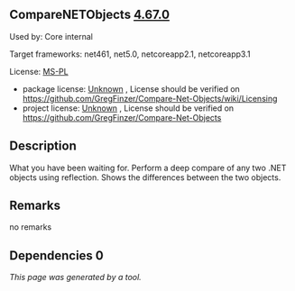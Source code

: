 CompareNETObjects [4.67.0](https://www.nuget.org/packages/CompareNETObjects/4.67.0)
--------------------

Used by: Core internal

Target frameworks: net461, net5.0, netcoreapp2.1, netcoreapp3.1

License: [MS-PL](../../../../licenses/ms-pl) 

- package license: [Unknown](https://github.com/GregFinzer/Compare-Net-Objects/wiki/Licensing) , License should be verified on https://github.com/GregFinzer/Compare-Net-Objects/wiki/Licensing
- project license: [Unknown](https://github.com/GregFinzer/Compare-Net-Objects) , License should be verified on https://github.com/GregFinzer/Compare-Net-Objects

Description
-----------
What you have been waiting for. Perform a deep compare of any two .NET objects using reflection. Shows the differences between the two objects.

Remarks
-----------
no remarks


Dependencies 0
-----------


*This page was generated by a tool.*